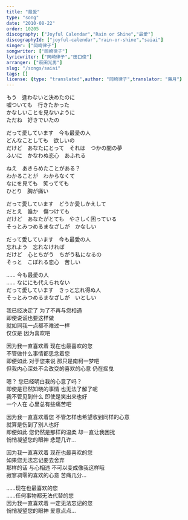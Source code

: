 ```yaml
---
title: "最愛"
type: "song"
date: "2010-08-22"
order: 10205
discography: ["Joyful Calendar","Rain or Shine","最愛"]
discographyId: ["joyful-calendar","rain-or-shine","saiai"]
singer: ["岡崎律子"]
songwriter: ["岡崎律子"]
lyricwriter: ["岡崎律子","田口俊"]
arranger: ["萩田光男"]
slug: "/songs/saiai"
tags: []
license: {type: "translated",author: "岡崎律子",translator: "葉月"}
---
```


もう　逢わないと決めたのに   
嘘ついても　行きたかった   
かなしいことを見ないように   
ただね　好きでいたの   
  
だって愛しています　今も最愛の人   
どんなことしても　欲しいの   
だけど　あなたにとって　それは　つかの間の夢   
ふいに　かなわぬ恋心　あふれる   
  
ねえ　あきらめたことがある？   
わかることが　わからなくて   
なにを見ても　笑ってても   
ひとり　胸が痛い   
  
だって愛しています　どうか愛しかえして   
だとえ　誰か　傷つけても   
だけど　あなたがとても　やさしく困っている   
そっとみつめるまなざしが　かなしい   
  
だって愛しています　今も最愛の人   
忘れよう　忘れなければ   
だけど　心とちがう　ちがう私になるの   
そっと　こぼれる恋心　苦しい   
  
...... 今も最愛の人   
...... なににも代えられない   
だって愛しています　きっと忘れ得ぬ人   
そっとみつめるまなざしが　いとしい  
  
  <!-- 翻译 -->

我已经决定了 为了不再与您相遇  
即使说谎也要这样做  
就如同我一点都不难过一样  
仅仅是 因为喜欢吧  
  
因为我一直喜欢着 现在也最喜欢的您  
不管做什么事情都思念着您  
即便如此 对于您来说 那只是南柯一梦吧  
但我内心深处不会改变的喜欢的心意 仍在摇曳  
  
嗯？ 您已经明白我的心意了吗？  
即使是已然知晓的事情 也无法了解了呢  
我不管见到什么 即使是笑出来也好  
一个人在 心里总有些痛苦吧  
  
因为我一直喜欢着您 不管怎样也希望收到同样的心意  
就算是伤到了别人也好  
即便如此 您仍然是那样的温柔 却一直让我困扰  
悄悄凝望您的眼神 悲楚几许...  
  
因为我一直喜欢着 现在也最喜欢的您  
如果您无法忘记要去舍弃  
那样的话 与心相违 不可以变成像我这样哦  
寂寥凋零的喜欢的心意 苦痛几分...  
  
……现在也最喜欢的您  
……任何事物都无法代替的您  
因为我一直喜欢着 一定无法忘记的您  
悄悄凝望您的眼神 爱意点点...
